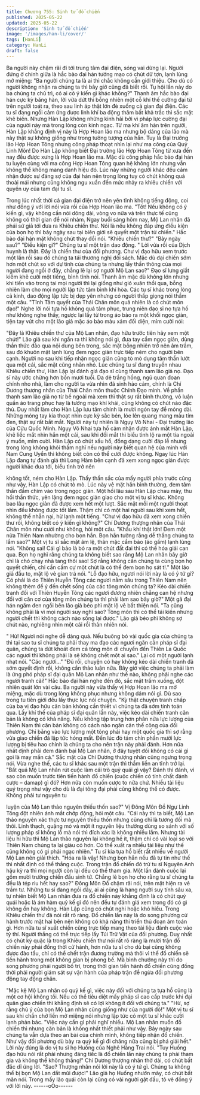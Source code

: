 ```yaml
---
title: Chương 755: Sinh tử đổ chiến
published: 2025-05-22
updated: 2025-05-22
description: 'Sinh tử đổ chiến'
image: '/images/han-li/cover/'
tags: [HanLi]
category: HanLi
draft: false
---
```


Ba người này chậm rãi đi tới trung tâm đại điện, sóng vai dừng
lại.
Người đứng ở chính giữa là hắc bào đại hán tướng mạo có chút
dữ tợn, lạnh lùng mở miệng:
"Ba người chúng ta là ai thì chắc không cần giới thiệu. Cho dù có
người không nhận ra chúng ta thì bây giờ cũng đã biết rồi. Tụ hội
lần này do ba chúng ta chủ trì, có ai có ý kiến gì khác không?"
Thanh âm hắc bào đại hán cực kỳ băng hàn, lời vừa dứt thì bỗng
nhiên một cỗ khí thế cường đại từ trên người toát ra, theo sau linh
áp thật lớn đè xuống cả gian đại điện. Các tu sĩ đang ngồi cảm
ứng được linh khí ba động thâm bất khả trắc thì sắc mặt khẽ biến.
Nhưng Hàn Lập không những kinh hãi bởi vì pháp lực cường đại
của người này mà trong lòng còn kinh ngạc.
Từ ma khí âm hàn trên người, Hàn Lập khẳng định vị này là Hợp
Hoan lão ma nhưng bộ dáng của lão mà này thật sự không giống
như trong tưởng tượng của hắn. Tuy là Đại trưởng lão Hợp Hoan
Tông nhưng công pháp thoạt nhìn lại như ma công của Quỷ Linh
Môn!
Do Hàn Lập không biết Đại trưởng lão Hợp Hoan Tông từ xưa
đến nay đều được xưng là Hợp Hoan lão ma. Mặc dù công pháp
hắc bào đại hán tu luyện cùng với ma công Hợp Hoan Tông quan
hệ không lớn nhưng vẫn không thể không mang danh hiệu đó.
Lúc này những người khác đều cảm nhận được sự đáng sợ của
đại hán nên trong lòng tuy có chút không quá thoải mái nhưng
cũng không ngu xuẩn đến mức nhảy ra khiêu chiến với quyền uy
của tam đại tu sĩ.

Trong lúc nhất thời cả gian đại điện trở nên yên tĩnh không tiếng
động, coi như đồng ý với lời nói vừa rồi của Hợp Hoan lão ma.
"Tốt! Nếu không có ý kiến gì, vậy không cần nói dông dài, vòng vo
nữa và trên thực tế cũng không có thời gian để nói nhảm. Ngay
buổi sáng hôm nay, Mộ Lan nhân đã phái sứ giả tới đưa ra Khiêu
chiến thư. Nói là nếu không đáp ứng điều kiện của bọn họ thì bảy
ngày sau tại biên giới sẽ quyết một trận tử chiến." Hắc bào đại
hán mặt không chút thay đổi nói.
"Khiêu chiến thư?"
"Bảy ngày sau?"
"Điều kiện gì?"
Chúng tu sĩ một trận dao động.
" Lời vừa rồi của Dịch huynh là thật. Đây là chiến thư của đối
phương. Chư vị đạo hữu xem trước một lần rồi sau đó chúng ta tái
thương nghị đối sách. Mặc dù đại chiến sớm hơn một chút so với
dự tính của chúng ta nhưng lấy thần thông của mọi người đang
ngồi ở đây, chẳng lẽ lại sợ người Mộ Lan sao?" Đạo sĩ lưng giắt
kiếm khẽ cười một tiếng, bình tĩnh nói.
Thanh âm mặc dù không lớn nhưng khi tiến vào trong tai mọi
người thì lại giống như gió xuân thổi qua, bỗng nhiên làm cho mọi
người lập tức tâm bình khí hòa.
Các tu sĩ khác trong lòng cả kinh, dao động lập tức bị dẹp yên
nhưng có người thấp giọng nói thầm một câu.
"Tĩnh Tâm quyết của Thái Chân môn quả nhiên là có chút môn
đạo!"
Nghe lời nói tựa hồ không quá tâm phục, trung niên đạo sĩ nọ tựa
hồ như không nghe thấy, ngược lại lấy từ trong áo bào ra một
khối ngọc giản, tiện tay vứt cho một lão giả mặc áo bào màu xám
đối diện, mỉm cười nói:

"Đây là Khiêu chiến thư của Mộ Lan nhân, đạo hữu trước tiên hãy
xem một chút!"
Lão giả sau khi ngẩn ra thì không nói gì, đưa tay cầm ngọc giản,
dùng thần thức đảo qua nội dung bên trong, sắc mặt bỗng nhiên
trở nên âm trầm, sau đó khuôn mặt lạnh lùng đem ngọc giản trực
tiếp ném cho người bên cạnh.
Người nọ sau khi tiếp nhận ngọc giản cũng tò mò dụng tâm thần
lướt qua một cái, sắc mặt cũng nhăn nhó.
Lúc chúng tu sĩ đang truyền nhau Khiêu chiến thư, Hàn Lập lại
đánh giá đạo sĩ cùng thanh sam lão giả nọ.
Đạo sĩ này ước chừng hơn bốn mươi tuổi. Da dẻ trắng hồng, ngũ
quan đoan chính nho nhã, làm cho người ta vừa nhìn đã sinh hảo
cảm, chính là Chí Dương thượng nhân của Thái Chân môn thuộc
Chính Đạo minh.
Về phần thanh sam lão giả nọ từ bề ngoài mà xem thì thật sự rất
bình thường, vô luận quần áo trang phục hay là tướng mạo khí
khái, cũng không có chút nào đặc thù. Duy nhất làm cho Hàn Lập
lưu tâm chính là mười ngón tay để móng dài. Những móng tay kia
thoạt nhìn cực kỳ sắc bén, lóe lên quang mang màu tím đen, thật
sự rất bắt mắt.
Người này tự nhiên là Ngụy Vô Nhai - Đại trưởng lão của Cửu
Quốc Minh.
Ngụy Vô Nhai tựa hồ cảm nhận được ánh mắt Hàn Lập, khẽ liếc
mắt nhìn hắn một cái, sau khi đối mắt thì biểu tình lộ ra một tia
ngoài ý muốn, mỉm cười.
Hàn Lập có chút xấu hổ, đồng dạng cười đáp lễ nhưng trong lòng
không khỏi thầm nghĩ nếu người này biết quan hệ của mình với
Nam Cung Uyển thì không biết còn có thể cười được không.
Ngay lúc Hàn Lập đang tự đánh giá thì Long Hàm bên cạnh đã
xem xong ngọc giản được người khác đưa tới, biểu tình trở nên

không tốt, ném cho Hàn Lập.
Thấy thần sắc của mấy người phía trước cũng như vậy, Hàn Lập
có chút tò mò.
Lúc này vẻ mặt hắn bình thường, đem tâm thần đắm chìm vào
trong ngọc giản. Một hồi lâu sau Hàn Lập chau mày, thu hồi thần
thức, yên lặng đem ngọc giản giao cho một vị tu sĩ khác.
Không bao lâu ngọc giản đã được xem hết một lượt. Sắc mặt mỗi
một người thoạt nhìn đều không được tốt lắm. Thậm chí có một
hai người sau khi xem hết, không thể nhẫn nại, hừ lạnh một tiếng.
"Chư vị đạo hữu đã xem xong chiến thư rôi, không biết có ý kiến
gì không?" Chí Dương thượng nhân của Thái Chân môn như
cười như không, hỏi một câu.
"Khẩu khí thật lớn! Đem một nửa Thiên Nam nhường cho bọn
hắn. Bọn hắn tưởng rằng dễ thắng chúng ta lắm sao?" Một vị tu sĩ
sắc mặt âm lệ, thân mặc cẩm bào (áo gấm) lạnh lùng nói.
"Không sai! Cái gì bảo là bỏ ra một chút đất đai thì có thể hóa giải
can qua. Bọn họ nghĩ rằng chúng ta không biết sao rằng Mộ Lan
nhân bây giờ chỉ là chó chạy nhà tang thôi sao! Sợ rằng không
cần chúng ta cùng bọn họ quyết chiến, chỉ cần cầm cự một chút là
có thể đem bọn họ sát t!." Một lão giả đầu to, mặt lộ vẻ gian trá
nói.
"Lỗ đạo hữu, ngươi nói lời này là có ý tứ gì? Có phải là do Thiên
Huyễn Tông các ngươi nằm sâu trong Thiên Nam nên không
thèm để ý đến chết sống của các tông môn chúng ta? Kéo dài
chiến tranh đối với Thiên Huyễn Tông các ngươi đương nhiên
chẳng can hệ nhưng đối với căn cơ của tông môn chúng ta thì
phải làm sao bây giờ?" Một gã đại hán ngăm đen ngồi bên lão già
béo phì mặt lộ vẻ bất thiện nói.
"Ta cũng không phải là vì mọi người suy nghĩ sao? Tông môn thì
có thể tái kiến nhưng người chết thì không cách nào sống lại
được." Lão giả béo phì không sợ chút nào, nghiêng nhìn một cái
rồi thản nhiên nói.

" Hừ! Ngươi nói nghe dễ dàng quá. Nếu buông bỏ vài quốc gia
của chúng ta thì tại sao tu sĩ chúng ta phải thay ma đạo các ngươi
ngăn cản pháp sĩ đại quân, chúng ta dứt khoát đem cả tông môn
di chuyển đến Thiên La Quốc các ngươi thì không phải là sẽ
không chết một ai sao." Lại có một người lạnh nhạt nói.
"Các ngươi…"
"Đủ rồi, chuyện có hay không kéo dài chiến tranh đã sớm quyết
định rồi, không cần thảo luận nữa. Bây giờ việc chúng ta phải làm
là ứng phó pháp sĩ đại quân Mộ Lan nhân như thế nào, không
phải nghe các người tranh cãi!" Hắc bào đại hán nghe đến đó, sắc
mặt trầm xuống, đột nhiên quát lớn vài câu.
Ba người này vừa thấy vị Hợp Hoan lão ma mở miệng, mặc dù
trong lòng không phục nhưng không dám nói gì.
Dù sao trong tu tiên giới đều lấy thực lực nói chuyện.
"Kỳ thật chuyện tranh chấp của ba vị đạo hữu căn bản không cần
thiết vì chúng ta đã sớm tính toán qua. Lấy khí thế của pháp sĩ đại
quân lần này, việc kéo dài chiến tranh căn bản là không có khả
năng. Nếu không tập trung hơn phân nửa lực lượng của Thiên
Nam thì căn bản không có cách nào ngăn cản thế công của đối
phương. Chỉ bằng vào lực lượng một tông phái hay một quốc gia
thì sợ rằng vừa giao chiến đã lập tức hỏng mất. Đến lúc đó tám
chín phần mười lực lượng bị tiêu hao chính là chúng ta cho nên
trận này phải đánh. Hơn nữa nhất định phải đem đánh bại Mộ Lan
nhân, ở đây tuyệt đối không có cái gì gọi là may mắn cả." Sắc mặt
của Chí Dương thượng nhân cũng ngưng trọng nói.
Vừa nghe thế, các tu sĩ khác sau một trận thì thầm liền an tĩnh trở
lại.
"Bất quá Mộ Lan nhân rút cuộc làm cái trò quỷ quái gì vậy? Đánh
thì đánh, vì sao còn muốn trước tiên tiến hành đổ chiến (cuộc
chiến có tính chất đánh cược – damap) gì đó? Hơn nữa còn muốn
cược to nữa chứ. Nhiều tài liệu quý trọng như vậy cho dù là đại
tông đại phái cũng không thể có được. Không phải tư nguyên tu

luyện của Mộ Lan thảo nguyên thiếu thốn sao?" Vị Đông Môn Đồ
Ngự Linh Tông đột nhiên ánh mắt chớp động, hỏi một câu.
"Cái này thì ta biết, Mộ Lan thảo nguyên xác thực tư nguyên thiếu
thốn nhưng cũng chỉ là tương đối mà thôi. Linh thạch, quặng mỏ
và một ít nguyên liệu thường dùng so sánh với số lượng pháp sĩ
khổng lồ mà nói thì đích xác là không nhiều lắm. Nhưng tài liệu hi
hữu thì Mộ Lan thảo nguyên lại không hề ít, thậm chí có vài loại
so với Thiên Nam chúng ta lại giàu có hơn. Có thể xuất ra nhiều
tài liệu như thế cũng không có gì phải ngạc nhiên." Tu sĩ kia tựa
hồ biết rất nhiều về người Mộ Lan nên giải thích.
"Hóa ra là vậy! Nhưng bọn hắn nếu đã tự tin như thế thì nhất định
có thể thắng cuộc. Trong trận đổ chiến đó trừ tu sĩ Nguyên Anh
hậu kỳ ra thì mọi người còn lại đều có thể tham gia. Một lần đánh
cuộc lại gồm mười trường chiến đấu sinh tử. Chẳng lẽ bọn họ cho
rằng tu sĩ chúng ta đều là tép riu hết hay sao?" Đông Môn Đồ
chậm rãi nói, trên mặt hiện ra vẻ trầm tư.
Những tu sĩ đang ngồi đây, ai ai cũng là hạng người suy tính sâu
xa, tự nhiên biết Mộ Lan nhân đưa ra đổ chiến này khẳng định là
có chút quỷ quái hoặc là ám hàm quỷ kế gì đó nên đều tự đánh
giá xem trong đó có gì không ổn hay không.
Hàn Lập cũng có chút nghi hoặc khó hiểu.
Trong Khiêu chiến thư đã nói rất rõ ràng. Đổ chiến lần này là do
song phương cử hành trước mặt hai bên nên không có khả năng
thi triển thủ đoạn ám toán gì. Hơn nữa tu sĩ xuất chiến cũng trực
tiếp mang theo tài liệu đánh cuộc vào tỷ thí. Người thắng có thể
trực tiếp lấy Túi Trữ Vật của đối phương.
Duy nhất có chút kỳ quặc là trong Khiêu chiến thư nói rất rõ ràng
là mười trận đổ chiến này phải đồng thời cử hành, hơn nữa tu sĩ
cho dù bại cũng không được đào tẩu, chỉ có thể chết trận đương
trường mà thôi vì thế đổ chiến sẽ tiến hành trong một không gian
bị phong bế. Mà bình chướng này thì do song phương phái người
bố trí, trong thời gian tiến hành đổ chiến cũng đồng thời phái
người giám sát sự vận hành của pháp trận để ngừa đối phương
động tay động chân.

"Mặc kệ Mộ Lan nhân có quỷ kế gì, việc này đối với chúng ta tựa
hồ cũng là một cơ hội không tồi. Nếu có thể tiêu diệt mấy pháp sĩ
cao cấp trước khi đại quân giao chiến thì khẳng định sẽ có lợi
không ít đối với chúng ta."
"Hừ, sợ rằng chủ ý của bọn Mộ Lan nhân cũng giống như của
người đó!"
Một vị tu sĩ sau khi chần chờ liền mở miệng nói nhưng lập tức có
một tu sĩ khác cười lạnh phản bác.
"Việc này cần gì phải nghĩ nhiều. Mộ Lan nhân muốn đổ chiến thì
nhưng căn bản là không nhất thiết phải như vậy. Bảy ngày sau
chúng ta vẫn dựa theo an bài của chính mình, không tiếp nhận đổ
chiến. Như vậy đối phương dù bày ra quỷ kế gì đi chăng nữa cũng
bị phá giải hết." Lời này đúng là do vị tu sĩ họ Huống của Nghê
Hàng Trai nói.
"Tuy Huống đạo hữu nói rất phải nhưng đáng tiếc là đổ chiến lần
này chúng ta phải tham gia và không thể không thắng!" Chí
Dương thượng nhân thở dài, có chút bất đắc dĩ ứng lời.
"Sao? Thượng nhân nói lời này là có ý tứ gì. Chúng ta không thể
bị bọn Mộ Lan dắt mũi được!" Lão giả họ Huống nhướn mày, có
chút bất mãn nói.
Trong mấy lão quái còn lại cũng có vài người gật đầu, tỏ vẻ đồng
ý với lời này.
------oOo------
